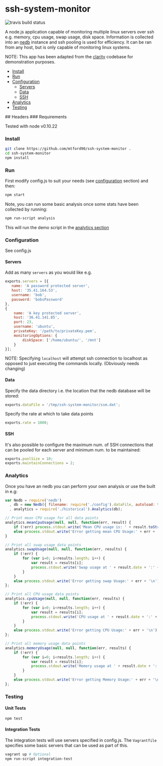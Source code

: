 ssh-system-monitor
==================
![travis build status](https://travis-ci.org/mtford90/ssh-system-monitor.png?branch=master "Travis Build Status")

A node.js application capable of monitoring multiple linux servers over ssh e.g. memory, cpu usage, swap usage, disk space. Information is collected into an [nedb](https://github.com/louischatriot/nedb) instance and ssh pooling is used for efficiency. It can be ran from any host, but is only capable of monitoring linux systems. 

NOTE: This app has been adapted from the [clarity](https://github.com/mtford90/clarity) codebase for demonstration purposes.



* [Install](#install)  
* [Run](#run)
* [Configuration](#configuration)  
    * [Servers](#servers)
    * [Data](#data)
    * [SSH](#ssh)
* [Analytics](#analytics)
* [Testing](#testing)

<a name="headers"/>
## Headers
### Requirements

Tested with node v0.10.22

### Install

```bash
git clone https://github.com/mtford90/ssh-system-monitor .
cd ssh-system-monitor
npm install
```

### Run

First modify config.js to suit your needs (see [configuration](#configuration) section) and then:

```bash
npm start
```

Note, you can run some basic analysis once some stats have been collected by running:

```bash
npm run-script analysis
```

This will run the demo script in the [analytics section](#analytics)

### Configuration

See config.js

#### Servers

Add as many `servers` as you would like e.g.

```javascript
exports.servers = [{
   name: 'A password protected server',
   host: '35.41.164.53',
   username: 'bob',
   password: 'bobsPassword'
},
{
    name: 'A key protected server',
    host: '36.41.141.85',
    port: 23,
    username: 'ubuntu',
    privateKey: '/path/to/privateKey.pem',
    monitoringOptions: {
        diskSpace: ['/home/ubuntu/', '/mnt']
    }
}];
```

NOTE: Specifying `localhost` will attempt ssh connection to localhost as opposed to just executing the commands locally. (Obviously needs changing)

#### Data

Specify the data directory i.e. the location that the nedb database will be stored:

```javascript
exports.dataFile = '/tmp/ssh-system-monitor/ssm.dat';
```

Specify the rate at which to take data points

```javascript
exports.rate = 1000;
```

#### SSH

It's also possible to configure the maximum num. of SSH connections that can be pooled for each server and minimum num. to be maintained:

```javascript
exports.poolSize = 10;
exports.maintainConnections = 2;
```

### Analytics

Once you have an nedb you can perform your own analysis or use the built in e.g:

```javascript
var Nedb = require('nedb')
  , db = new Nedb({ filename: require('./config').dataFile, autoload: true });
  , analytics = require('./historical').Analytics(db);

// Print mean CPU usage for all data points
analytics.meanCpuUsage(null, null, function(err, result) {
    if (!err) process.stdout.write('Mean CPU usage is: ' + result.toString() + '\n');
    else process.stdout.write('Error getting mean CPU Usage:' + err + '\n');
}

// Print all swap usage data points
analytics.swapUsage(null, null, function(err, results) {
    if (!err) {
        for (var i=0; i<results.length; i++) {
            var result = results[i];
            process.stdout.write('Swap usage at ' + result.date + ':' + result.value.toString() + '\n')
        }
    }
    else process.stdout.write('Error getting swap Usage:' + err + '\n');
};

// Print all CPU usage data points
analytics.cpuUsage(null, null, function(err, results) {
    if (!err) {
        for (var i=0; i<results.length; i++) {
            var result = results[i];
            process.stdout.write('CPU usage at ' + result.date + ':' + result.value.toString() + '\n')
        }
    }
    else process.stdout.write('Error getting CPU Usage:' + err + '\n');
};

// Print all memory usage data points
analytics.memoryUsage(null, null, function(err, results) {
    if (!err) {
        for (var i=0; i<results.length; i++) {
            var result = results[i];
            process.stdout.write('Memory usage at ' + result.date + ':' + result.value.toString() + '\n')
        }
    }
    else process.stdout.write('Error getting Memory Usage:' + err + '\n');
};

```

### Testing

#### Unit Tests

```bash
npm test
```

#### Integration Tests

The integration tests will use servers specified in config.js. The `Vagrantfile` specifies some basic servers that can be used as part of this.

```bash
vagrant up # Optional
npm run-script integration-test
```

